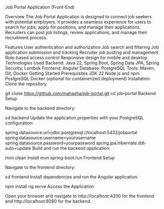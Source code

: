 Job Portal Application (Front-End)

Overview
The Job Portal Application is designed to connect job seekers with potential employers. It provides a seamless experience for users to search for jobs, apply for positions, and manage their applications. Recruiters can post job listings, review applications, and manage their recruitment process.

Features
User authentication and authorization
Job search and filtering
Job application submission and tracking
Recruiter job posting and management
Role-based access control
Responsive design for mobile and desktop
Technologies Used
Backend: Java 22, Spring Boot, Spring Data JPA, Spring Security, Lombok
Frontend: Angular
Database: PostgreSQL
Tools: Maven, Git, Docker
Getting Started
Prerequisites
JDK 22
Node.js and npm
PostgreSQL
Docker (optional for containerized deployment)
Installation
Clone the repository

git clone https://github.com/mahasha/job-portal.git
cd job-portal
Backend Setup

Navigate to the backend directory:

cd backend
Update the application.properties with your PostgreSQL configuration:

spring.datasource.url=jdbc:postgresql://localhost:5432/jobportal
spring.datasource.username=yourusername
spring.datasource.password=yourpassword
spring.jpa.hibernate.ddl-auto=update
Build and run the backend application:

mvn clean install
mvn spring-boot:run
Frontend Setup

Navigate to the frontend directory:

cd frontend
Install dependencies and run the Angular application:

npm install
ng serve
Access the Application

Open your browser and navigate to http://localhost:4200 for the frontend and http://localhost:8080 for the backend.
